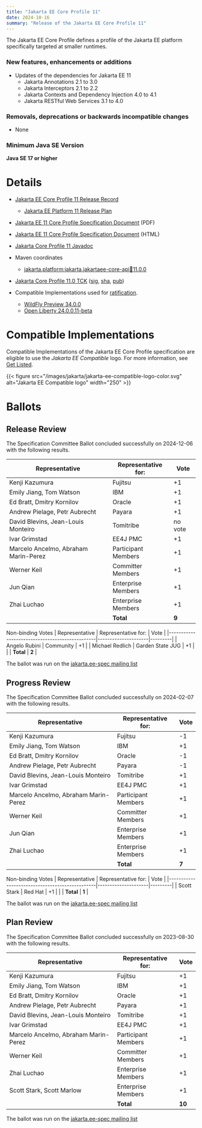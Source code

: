 ```yaml
---
title: "Jakarta EE Core Profile 11"
date: 2024-10-16
summary: "Release of the Jakarta EE Core Profile 11"
---
```

The Jakarta EE Core Profile defines a profile of the Jakarta EE platform specifically targeted at smaller runtimes.

### New features, enhancements or additions
<!-- List here -->
* Updates of the dependencies for Jakarta EE 11
  * Jakarta Annotations 2.1 to 3.0
  * Jakarta Interceptors 2.1 to 2.2
  * Jakarta Contexts and Dependency Injection 4.0 to 4.1
  * Jakarta RESTful Web Services 3.1 to 4.0

### Removals, deprecations or backwards incompatible changes
<!-- List here -->
* None

### Minimum Java SE Version
<!-- Specify the minimum required Java SE version for this specification -->
**Java SE 17 or higher**

# Details

* [Jakarta EE Core Profile 11 Release Record](https://projects.eclipse.org/projects/ee4j.jakartaee-platform/releases/core-profile-11)
    * [Jakarta EE Platform 11 Release Plan](https://jakartaee.github.io/platform/jakartaee11/JakartaEE11ReleasePlan)
* [Jakarta EE 11 Core Profile Specification Document](./jakarta-coreprofile-spec-11.0.pdf) (PDF)
* [Jakarta EE 11 Core Profile Specification Document](./jakarta-coreprofile-spec-11.0.html) (HTML)
* [Jakarta Core Profile 11 Javadoc](./apidocs)
* Maven coordinates
   * [jakarta.platform:jakarta.jakartaee-core-api:jar:11.0.0](https://central.sonatype.com/artifact/jakarta.platform/jakarta.jakartaee-core-api/11.0.0/jar)

* [Jakarta Core Profile 11.0 TCK](https://download.eclipse.org/jakartaee/coreprofile/11.0/jakarta-core-profile-tck-11.0.0.zip)
  ([sig](https://download.eclipse.org/jakartaee/coreprofile/11.0/jakarta-core-profile-tck-11.0.0.zip.sig),
  [sha](https://download.eclipse.org/jakartaee/coreprofile/11.0/jakarta-core-profile-tck-11.0.0.zip.sha256),
  [pub](https://jakarta.ee/specifications/jakartaee-spec-committee.pub))
* Compatible Implementations used for [ratification](https://www.eclipse.org/projects/efsp/?version=1.2#efsp-ratification).
  * [WildFly Preview 34.0.0](https://github.com/wildfly/wildfly/releases/download/34.0.0.Final/wildfly-preview-34.0.0.Final.zip)
  * [Open Liberty 24.0.0.11-beta](https://public.dhe.ibm.com/ibmdl/export/pub/software/openliberty/runtime/beta/24.0.0.11-beta/openliberty-24.0.0.11-beta.zip)

# Compatible Implementations

Compatible Implementations of the Jakarta EE Core Profile specification are eligible to use the _Jakarta EE Compatible_ logo. For more information, see [Get Listed](/compatibility/get-listed/).

{{< figure src="/images/jakarta/jakarta-ee-compatible-logo-color.svg" alt="Jakarta EE Compatible logo" width="250" >}}

<!--* [Jakarta EE 11 Core Profile Compatible Implementations](https://jakarta.ee/compatibility/certification/11/)-->

# Ballots

## Release Review

The Specification Committee Ballot concluded successfully on 2024-12-06 with the following results.

| Representative                                 | Representative for: |  Vote   |
|------------------------------------------------|---------------------|---------|
| Kenji Kazumura                                 | Fujitsu             |   +1    |
| Emily Jiang, Tom Watson                        | IBM                 |   +1    |
| Ed Bratt, Dmitry Kornilov                      | Oracle              |   +1    |
| Andrew Pielage, Petr Aubrecht                  | Payara              |   +1    |
| David Blevins, Jean-Louis Monteiro             | Tomitribe           | no vote |
| Ivar Grimstad                                  | EE4J PMC            |   +1    |
| Marcelo Ancelmo, Abraham Marin-Perez           | Participant Members |   +1    |
| Werner Keil                                    | Committer Members   |   +1    |
| Jun Qian                                       | Enterprise Members  |   +1    |
| Zhai Luchao                                    | Enterprise Members  |   +1    |
|                                                | **Total**           |  **9**  |

Non-binding Votes
| Representative                                 | Representative for: |  Vote   |
|------------------------------------------------|---------------------|---------|
| Angelo Rubini                                  | Community           |   +1    |
| Michael Redlich                                | Garden State JUG    |   +1    |
|                                                | **Total**           |  **2**  |

The ballot was run on the [jakarta.ee-spec mailing list](https://www.eclipse.org/lists/jakarta.ee-spec/msg03594.html)

## Progress Review

The Specification Committee Ballot concluded successfully on 2024-02-07 with the following results.

| Representative                                 | Representative for: |  Vote   |
|------------------------------------------------|---------------------|---------|
| Kenji Kazumura                                 | Fujitsu             |   -1    |
| Emily Jiang, Tom Watson                        | IBM                 |   +1    |
| Ed Bratt, Dmitry Kornilov                      | Oracle              |   -1    |
| Andrew Pielage, Petr Aubrecht                  | Payara              |   -1    |
| David Blevins, Jean-Louis Monteiro             | Tomitribe           |   +1    |
| Ivar Grimstad                                  | EE4J PMC            |   +1    |
| Marcelo Ancelmo, Abraham Marin-Perez           | Participant Members |   +1    |
| Werner Keil                                    | Committer Members   |   +1    |
| Jun Qian                                       | Enterprise Members  |   +1    |
| Zhai Luchao                                    | Enterprise Members  |   +1    |
|                                                | **Total**           |  **7**  |

Non-binding Votes
| Representative                                 | Representative for: |  Vote   |
|------------------------------------------------|---------------------|---------|
| Scott Stark                                    | Red Hat             |   +1    |
|                                                | **Total**           |  **1**  |

The ballot was run on the [jakarta.ee-spec mailing list](https://www.eclipse.org/lists/jakarta.ee-spec/msg03173.html)

## Plan Review
The Specification Committee Ballot concluded successfully on 2023-08-30 with the following results.

| Representative                                 | Representative for: |  Vote   |
|------------------------------------------------|---------------------|---------|
| Kenji Kazumura                                 | Fujitsu             |   +1    |
| Emily Jiang, Tom Watson                        | IBM                 |   +1    |
| Ed Bratt, Dmitry Kornilov                      | Oracle              |   +1    |
| Andrew Pielage, Petr Aubrecht                  | Payara              |   +1    |
| David Blevins, Jean-Louis Monteiro             | Tomitribe           |   +1    |
| Ivar Grimstad                                  | EE4J PMC            |   +1    |
| Marcelo Ancelmo, Abraham Marin-Perez           | Participant Members |   +1    |
| Werner Keil                                    | Committer Members   |   +1    |
| Zhai Luchao                                    | Enterprise Members  |   +1    |
| Scott Stark, Scott Marlow                      | Enterprise Members  |   +1    |
|                                                | **Total**           | **10**  |

The ballot was run on the [jakarta.ee-spec mailing list](https://www.eclipse.org/lists/jakarta.ee-spec/msg03113.html)

